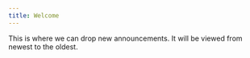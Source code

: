 ```yaml
---
title: Welcome
---
```


This is where we can drop new announcements. It will be viewed from newest to the oldest.
